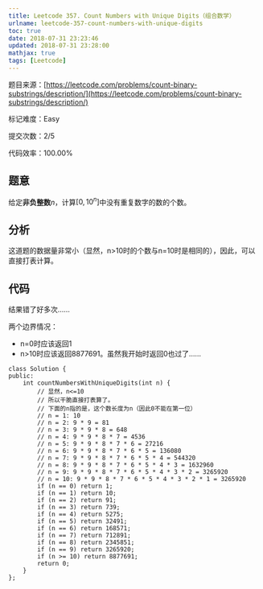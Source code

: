 ```yaml
---
title: Leetcode 357. Count Numbers with Unique Digits（组合数学）
urlname: leetcode-357-count-numbers-with-unique-digits
toc: true
date: 2018-07-31 23:23:46
updated: 2018-07-31 23:28:00
mathjax: true
tags: [Leetcode]
---
```


题目来源：[https://leetcode.com/problems/count-binary-substrings/description/](https://leetcode.com/problems/count-binary-substrings/description/)

标记难度：Easy

提交次数：2/5

代码效率：100.00%

## 题意

给定**非负整数**$n$，计算$[0, 10^n]$中没有重复数字的数的个数。

## 分析

这道题的数据量非常小（显然，n>10时的个数与n=10时是相同的），因此，可以直接打表计算。

## 代码

结果错了好多次……

两个边界情况：

* n=0时应该返回1
* n>10时应该返回8877691。虽然我开始时返回0也过了……

```
class Solution {
public:
    int countNumbersWithUniqueDigits(int n) {
        // 显然，n<=10
        // 所以干脆直接打表算了。
        // 下面的n指的是，这个数长度为n（因此0不能在第一位）
        // n = 1: 10
        // n = 2: 9 * 9 = 81
        // n = 3: 9 * 9 * 8 = 648
        // n = 4: 9 * 9 * 8 * 7 = 4536
        // n = 5: 9 * 9 * 8 * 7 * 6 = 27216
        // n = 6: 9 * 9 * 8 * 7 * 6 * 5 = 136080
        // n = 7: 9 * 9 * 8 * 7 * 6 * 5 * 4 = 544320
        // n = 8: 9 * 9 * 8 * 7 * 6 * 5 * 4 * 3 = 1632960
        // n = 9: 9 * 9 * 8 * 7 * 6 * 5 * 4 * 3 * 2 = 3265920
        // n = 10: 9 * 9 * 8 * 7 * 6 * 5 * 4 * 3 * 2 * 1 = 3265920
        if (n == 0) return 1;
        if (n == 1) return 10;
        if (n == 2) return 91;
        if (n == 3) return 739;
        if (n == 4) return 5275;
        if (n == 5) return 32491;
        if (n == 6) return 168571;
        if (n == 7) return 712891;
        if (n == 8) return 2345851;
        if (n == 9) return 3265920;
        if (n >= 10) return 8877691;
        return 0;
    }
};
```
